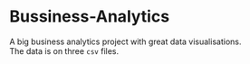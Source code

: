 # Bussiness-Analytics
A big business analytics project with great data visualisations.<br>
The data is on three `csv` files.
